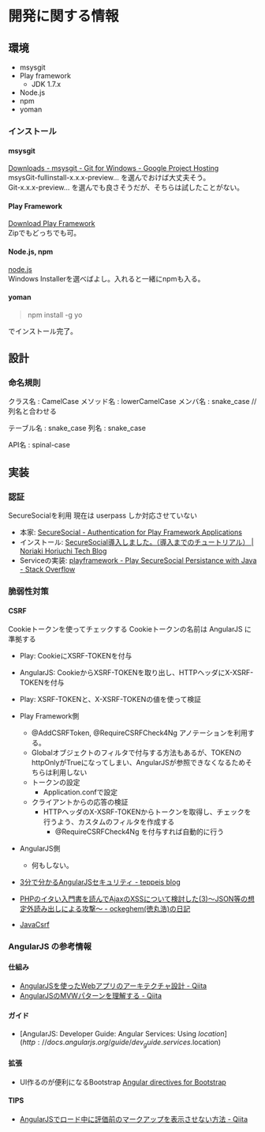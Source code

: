 # 開発に関する情報

## 環境

 * msysgit
 * Play framework
   * JDK 1.7.x
 * Node.js
 * npm
 * yoman


### インストール

#### msysgit

[Downloads - msysgit - Git for Windows - Google Project Hosting](http://code.google.com/p/msysgit/downloads/list)  
msysGit-fullinstall-x.x.x-preview... を選んでおけば大丈夫そう。  
Git-x.x.x-preview... を選んでも良さそうだが、そちらは試したことがない。


#### Play Framework

[Download Play Framework](http://www.playframework-ja.org/download)  
Zipでもどっちでも可。


#### Node.js, npm

[node.js](http://nodejs.org/download/)  
Windows Installerを選べばよし。入れると一緒にnpmも入る。

#### yoman

> npm install -g yo

でインストール完了。

## 設計

### 命名規則

クラス名   : CamelCase
メソッド名 : lowerCamelCase
メンバ名   : snake_case // 列名と合わせる

テーブル名 : snake_case
列名       : snake_case

API名      : spinal-case


## 実装

### 認証

SecureSocialを利用
現在は userpass しか対応させていない

 * 本家: [SecureSocial - Authentication for Play Framework Applications](http://securesocial.ws/)
 * インストール: [SecureSocial導入しました。（導入までのチュートリアル） | Noriaki Horiuchi Tech Blog](http://tech.noriakihoriuchi.com/securesocialdao-ru-shimashita-dao-ru-madenochiyutoriaru)
 * Serviceの実装: [playframework - Play SecureSocial Persistance with Java - Stack Overflow](http://stackoverflow.com/questions/16093023/play-securesocial-persistance-with-java)

### 脆弱性対策

#### CSRF

Cookieトークンを使ってチェックする
Cookieトークンの名前は AngularJS に準拠する

 * Play: CookieにXSRF-TOKENを付与
 * AngularJS: CookieからXSRF-TOKENを取り出し、HTTPヘッダにX-XSRF-TOKENを付与
 * Play: XSRF-TOKENと、X-XSRF-TOKENの値を使って検証

 * Play Framework側
   * @AddCSRFToken, @RequireCSRFCheck4Ng アノテーションを利用する。
   * Globalオブジェクトのフィルタで付与する方法もあるが、TOKENのhttpOnlyがTrueになってしまい、AngularJSが参照できなくなるためそちらは利用しない
   * トークンの設定
     * Application.confで設定
   * クライアントからの応答の検証
     * HTTPヘッダのX-XSRF-TOKENからトークンを取得し、チェックを行うよう、カスタムのフィルタを作成する
       * @RequireCSRFCheck4Ng を付与すれば自動的に行う
 * AngularJS側
   * 何もしない。

 * [3分で分かるAngularJSセキュリティ - teppeis blog](http://teppeis.hatenablog.com/entry/2013/12/angularjs-security)
 * [PHPのイタい入門書を読んでAjaxのXSSについて検討した(3)～JSON等の想定外読み出しによる攻撃～ - ockeghem(徳丸浩)の日記](http://d.hatena.ne.jp/ockeghem/20110907/p1)
 * [JavaCsrf](http://www.playframework.com/documentation/2.2.x/JavaCsrf)

### AngularJS の参考情報

#### 仕組み

 * [AngularJSを使ったWebアプリのアーキテクチャ設計 - Qiita](http://qiita.com/zoetro/items/46d2a8b57f2645bb5033)
 * [AngularJSのMVWパターンを理解する - Qiita](http://qiita.com/zoetro/items/a45dbc18bb2b22e944b2)

#### ガイド

 * [AngularJS: Developer Guide: Angular Services: Using $location](http://docs.angularjs.org/guide/dev_guide.services.$location)

#### 拡張

 * UI作るのが便利になるBootstrap
   [Angular directives for Bootstrap](http://angular-ui.github.io/bootstrap/)

#### TIPS

 * [AngularJSでロード中に評価前のマークアップを表示させない方法 - Qiita](http://qiita.com/emalock/items/da681b7ba6a3828835f5)
